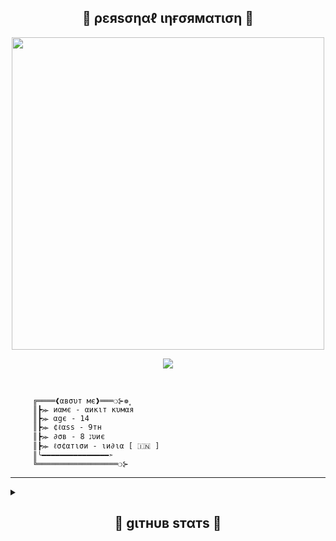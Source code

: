 <h2 align="center"><b> 🔰 ρεяsσηαℓ ιηғσямαтιση 🔰 </b></h2>
<p align='Middle'><a href='https://github.com/xNKIT'><img src='https://telegra.ph/file/e73e4e7214c7f1db782e9.jpg' width='500"'></a></p>
<p align="center">
  <img src="https://readme-typing-svg.herokuapp.com?color=F77247&width=420&lines=A+Passionate+Developer+From+India%E2%9C%8C%EF%B8%8F;Python%2C+Java%2C+Linux%E2%9D%A4%EF%B8%8F">
</p> 
<br>

`````
     ╔════❰αвσυт мє❱═══❍⊱❁۪۪
     ║┣⪼ иαмє - αикιт кυмαя
     ║┣⪼ αgє - 14
     ║┣⪼ ¢ℓαѕѕ - 9тн
     ║┣⪼ ∂σв - 8 נυиє
     ║┣⪼ ℓσ¢αтισи - ιи∂ια [ 🇮🇳 ]
     ║╰━━━━━━━━━━━━━━━➣
     ╚══════════════════❍⊱
`````
______________________________________________________________________

<details><summary><h2 align="center"><b> 🔰 gιтнυв sтαтs 🔰 </b></h2></summary>

<br>
<br> 
  
[![xNKIT Followers](https://img.shields.io/github/followers/xNKIT?label=Follow&style=social)](https://github.com/xNKIT)
[![xNKIT PROFILE VIEWS](https://komarev.com/ghpvc/?username=xKIT&label=Profile%20views)](https://github.com/xNKIT)
[![GITHUB STATS](https://github-readme-stats.vercel.app/api?username=xNKIT&show_icons=true&include_all_commits=true&theme=chartreuse-dark&cache_seconds=86400)](https://github.com/xNKIT)

</b>
</h2>
